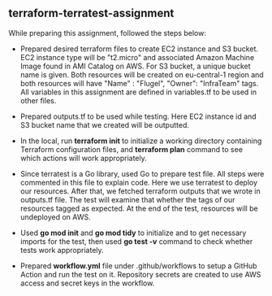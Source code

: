 ## terraform-terratest-assignment

While preparing this assignment, followed the steps below:

- Prepared desired terraform files to create EC2 instance and S3 bucket. EC2 instance type will be "t2.micro" and associated Amazon Machine Image found in AMI Catalog on AWS. For S3 bucket, a unique bucket name is given. Both resources will be created on eu-central-1 region and both resources will have "Name" : "Flugel", "Owner": "InfraTeam" tags. All variables in this assignment are defined in variables.tf to be used in other files.

- Prepared outputs.tf to be used while testing. Here EC2 instance id and S3 bucket name that we created will be outputted.

- In the local, run **terraform init** to initialize a working directory containing Terraform configuration files, and **terraform plan** command to see which actions will work appropriately.

- Since terratest is a Go library, used Go to prepare test file. All steps were commented in this file to explain code. Here we use terratest to deploy our resources. After that, we fetched terraform outputs that we wrote in outputs.tf file. The test will examine that whether the tags of our resources tagged as expected. At the end of the test, resources will be undeployed on AWS.

- Used **go mod init** and **go mod tidy** to initialize and to get necessary imports for the test, then used **go test -v** command to check whether tests work appropriately.

- Prepared **workflow.yml** file under .github/workflows to setup a GitHub Action and run the test on it. Repository secrets are created to use AWS access and secret keys in the workflow.